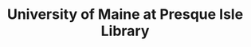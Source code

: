 ---
layout: repo
title: "University of Maine at Presque Isle Library"
id: 3213
permalink: repos/3213/
---